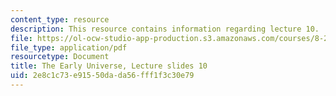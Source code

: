```yaml
---
content_type: resource
description: This resource contains information regarding lecture 10.
file: https://ol-ocw-studio-app-production.s3.amazonaws.com/courses/8-286-the-early-universe-fall-2013/2e8c1c73e91550dada56fff1f3c30e79_MIT8_286F13_lec10.pdf
file_type: application/pdf
resourcetype: Document
title: The Early Universe, Lecture slides 10
uid: 2e8c1c73-e915-50da-da56-fff1f3c30e79
---
```

